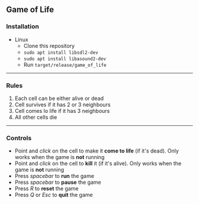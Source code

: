 ## Game of Life

### Installation
- Linux
  - Clone this repository
  - `sudo apt install libsdl2-dev`
  - `sudo apt install libasound2-dev`
  - Run `target/release/game_of_life`
___
### Rules
1) Each cell can be either alive or dead
2) Cell survives if it has 2 or 3 neighbours
3) Cell comes lo life if it has 3 neighbours
4) All other cells die

___
### Controls
- Point and _click_ on the cell to make it __come to life__ (if it's dead). Only works when the game is __not__ running
- Point and _click_ on the cell to __kill__ it (if it's alive). Only works when the game is __not__ running
- Press _spacebar_ to __run__ the game
- Press _spacebar_ to __pause__ the game
- Press _R_ to __reset__ the game
- Press _Q_ or _Esc_ to __quit__ the game
